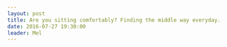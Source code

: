 ```yaml
---
layout: post
title: Are you sitting comfortably? Finding the middle way everyday.
date: 2016-07-27 19:30:00
leader: Mel 
---
```

